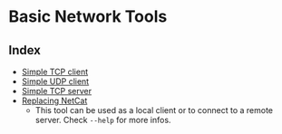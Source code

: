 # Basic Network Tools

## Index

- [Simple TCP client](./tcp_client.py)
- [Simple UDP client](./udp_client.py)
- [Simple TCP server](./tcp_server.py)
- [Replacing NetCat](./netcat.py)
    - This tool can be used as a local client or to connect to a remote server. Check `--help` for more infos.